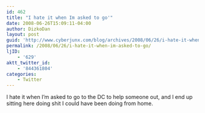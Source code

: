```yaml
---
id: 462
title: "I hate it when Im asked to go'"
date: 2008-06-26T15:09:11-04:00
author: DizkoDan
layout: post
guid: 'http://www.cyberjunx.com/blog/archives/2008/06/26/i-hate-it-when-im-asked-to-go/'
permalink: /2008/06/26/i-hate-it-when-im-asked-to-go/
ljID:
    - '629'
aktt_twitter_id:
    - '844361804'
categories:
    - Twitter
---
```


I hate it when I’m asked to go to the DC to help someone out, and I end up sitting here doing shit I could have been doing from home.